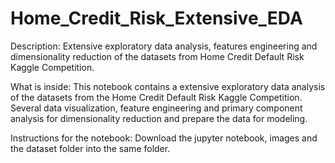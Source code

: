 # Home_Credit_Risk_Extensive_EDA

Description:
Extensive exploratory data analysis, features engineering and dimensionality reduction of the datasets from Home Credit 
Default Risk Kaggle Competition.

What is inside:
This notebook contains a extensive exploratory data analysis of the datasets from the Home Credit Default Risk Kaggle 
Competition. Several data visualization, feature engineering and primary component analysis for dimensionality reduction and 
prepare the data for modeling.

Instructions for the notebook:
Download the jupyter notebook, images and the dataset folder into the same folder.
